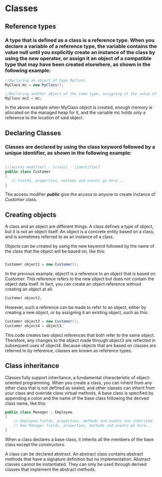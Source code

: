 # Classes

## Reference types

### A type that is defined as a class is a reference type. When you declare a variable of a reference type, the variable contains the value null until you explicitly create an instance of the class by using the new operator, or assign it an object of a compatible type that may have been created elsewhere, as shown in the following example:

```csharp
//Declaring an object of type MyClass.
MyClass mc = new MyClass();

//Declaring another object of the same type, assigning it the value of the first object.
MyClass mc2 = mc;

```

In the above example when MyClass object is created, enough memory is allocated on the managed heap for it, and the variable mc holds only a reference to the location of said object.

## Declaring Classes

### Classes are declared by using the class keyword followed by a unique identifier, as shown in the following example:

```csharp

//[access modifier] - [class] - [identifier]
public class Customer
{
   // Fields, properties, methods and events go here...
}

```
The access modifier ***public*** give the access to anyone to create instance of *Customer* class.

## Creating objects
A class and an object are different things. A class defines a type of object, but it is not an object itself. An object is a concrete entity based on a class, and is sometimes referred to as an instance of a class.

Objects can be created by using the new keyword followed by the name of the class that the object will be based on, like this:

```csharp

Customer object1 = new Customer();

```

 In the previous example, object1 is a reference to an object that is based on Customer. This reference refers to the new object but does not contain the object data itself. In fact, you can create an object reference without creating an object at all:

 ```csharp
 Customer object2;
 ```

However, such a reference can be made to refer to an object, either by creating a new object, or by assigning it an existing object, such as this:

```csharp
Customer object3 = new Customer();
Customer object4 = object3;
```

This code creates two object references that both refer to the same object. Therefore, any changes to the object made through object3 are reflected in subsequent uses of object4. Because objects that are based on classes are referred to by reference, classes are known as reference types.

## Class inheritance

Classes fully support inheritance, a fundamental characteristic of object-oriented programming. When you create a class, you can inherit from any other class that is not defined as sealed, and other classes can inherit from your class and override class virtual methods.  A base class is specified by appending a colon and the name of the base class following the derived class name, like this:

```csharp
public class Manager : Employee
{
    // Employee fields, properties, methods and events are inherited
    // New Manager fields, properties, methods and events go here...
}
```

When a class declares a base class, it inherits all the members of the base class except the constructors.

A class can be declared abstract. An abstract class contains abstract methods that have a signature definition but no implementation. Abstract classes cannot be instantiated. They can only be used through derived classes that implement the abstract methods.